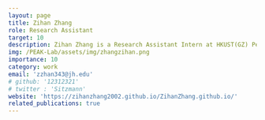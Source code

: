```yaml
---
layout: page
title: Zihan Zhang
role: Research Assistant
target: 10
description: Zihan Zhang is a Research Assistant Intern at HKUST(GZ) Peak Lab, under the supervision of Prof. Changhao Chen. He is currently a second-year master student in Johns Hopkins University. He is currently working on lightweight Transformer models for matching neural networks. His research interests lies on Efficient Model Inference, Artificial Intelligence for Generative Contents and Artificial Intelligence for Healthcare.
img: /PEAK-Lab/assets/img/zhangzihan.png
importance: 10
category: work
email: 'zzhan343@jh.edu'
# github: '12312321'
# twitter : 'Sitzmann'
website: 'https://zihanzhang2002.github.io/ZihanZhang.github.io/'
related_publications: true
---
```


